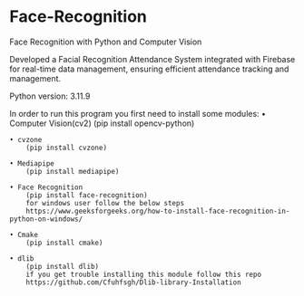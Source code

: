 # Face-Recognition
Face Recognition with Python and Computer Vision 

Developed a Facial Recognition Attendance System integrated with Firebase for real-time data management, ensuring efficient attendance tracking and management.

Python version: 3.11.9

In order to run this program you first need to install some modules:
    • Computer Vision(cv2)
        (pip install opencv-python)

    • cvzone
        (pip install cvzone)

    • Mediapipe
        (pip install mediapipe)

    • Face Recognition
        (pip install face-recognition)
        for windows user follow the below steps
        https://www.geeksforgeeks.org/how-to-install-face-recognition-in-python-on-windows/

    • Cmake
        (pip install cmake)
        
    • dlib
        (pip install dlib)
        if you get trouble installing this module follow this repo
        https://github.com/Cfuhfsgh/Dlib-library-Installation

